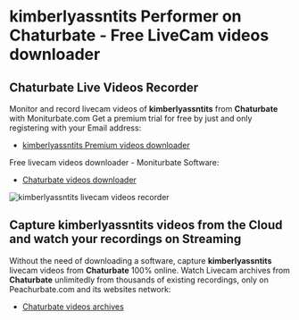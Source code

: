 # kimberlyassntits Performer on Chaturbate - Free LiveCam videos downloader

## Chaturbate Live Videos Recorder

Monitor and record livecam videos of **kimberlyassntits** from **Chaturbate** with Moniturbate.com
Get a premium trial for free by just and only registering with your Email address:
* [kimberlyassntits Premium videos downloader](https://moniturbate.com/request-demo-licence-key.html)

Free livecam videos downloader - Moniturbate Software:
* [Chaturbate videos downloader](https://moniturbate.com/moniturbate-download-software.html)

![kimberlyassntits livecam videos recorder](https://peachurnet.com/templates/moniturbate-software.png)


## Capture kimberlyassntits videos from the Cloud and watch your recordings on Streaming

Without the need of downloading a software, capture **kimberlyassntits** livecam videos from **Chaturbate** 100% online.
Watch Livecam archives from **Chaturbate** unlimitedly from thousands of existing recordings, only on Peachurbate.com and its websites network:
* [Chaturbate videos archives](https://peachurnet.com/)